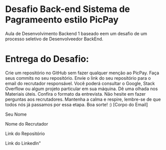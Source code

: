 # Desafio Back-end Sistema de Pagrameento estilo PicPay

Aula de Desenvolvimento Backend 1 baseado eem um desafio de um processo seletivo de Desenvolveedor BackEnd.


# Entrega do Desafio:

Crie um repositório no GitHub sem fazer qualquer menção ao PicPay.
Faça seus commits no seu repositório.
Envie o link do seu repositório para o email do recrutador responsável.
Você poderá consultar o Google, Stack Overflow ou algum projeto particular em sua máquina.
Dê uma olhada nos Materiais úteis.
Confira o formato da entrevista.
Não hesite em fazer perguntas aos recrutadores.
Mantenha a calma e respire, lembre-se de que todos nós já passamos por essa etapa. Boa sorte! :)
[Corpo do Email]

Seu Nome

Nome do Recrutador

Link do Repositório

Link do LinkedIn"
